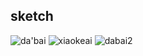 ## sketch
![da'bai](https://raw.githubusercontent.com/HuangYuSherry/sketch/master/dabai.png)
![xiaokeai](https://github.com/HuangYuSherry/sketch/blob/master/little%20cute.png?raw=true)
![dabai2](https://raw.githubusercontent.com/HuangYuSherry/sketch/master/dabai2.png)
